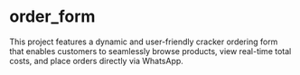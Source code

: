 # order_form
This project features a dynamic and user-friendly cracker ordering form that enables customers to seamlessly browse products, view real-time total costs, and place orders directly via WhatsApp.
